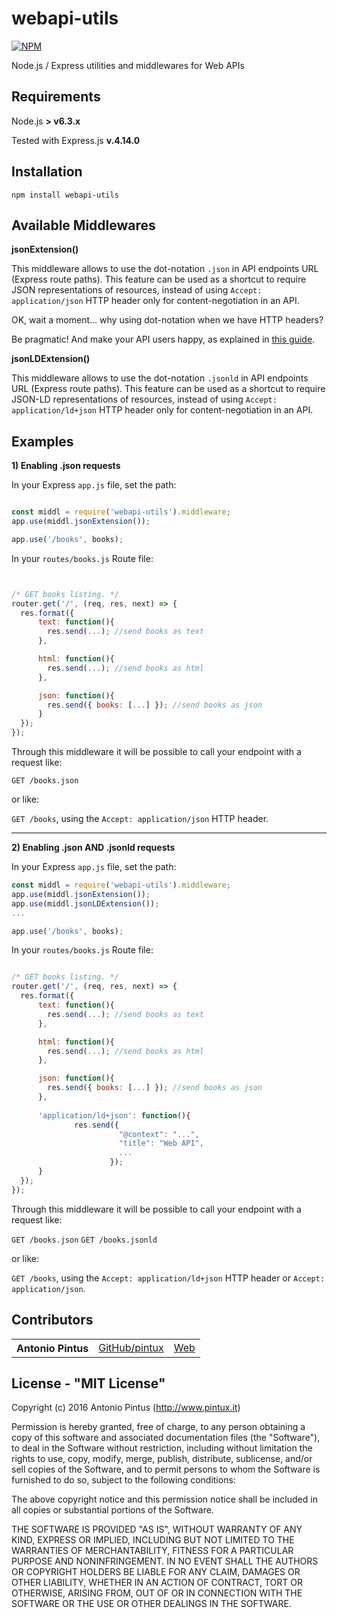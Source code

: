webapi-utils
============

[![NPM](https://nodei.co/npm/webapi-utils.png)](https://nodei.co/npm/webapi-utils/)


Node.js / Express utilities and middlewares for Web APIs 


Requirements
------------
Node.js  **> v6.3.x**

Tested with Express.js **v.4.14.0**

Installation
------------

`npm install webapi-utils`


Available Middlewares
---------------------

**jsonExtension()**

This middleware allows to use the dot-notation `.json` in API endpoints URL (Express route paths).
This feature can be used as a shortcut to require JSON representations of resources, instead of using `Accept: application/json` HTTP header only for content-negotiation in an API.

OK, wait a moment... why using dot-notation when we have HTTP headers?

Be pragmatic! And make your API users happy, as explained in [this guide](https://leanpub.com/thewebapinntux).



**jsonLDExtension()**

This middleware allows to use the dot-notation `.jsonld` in API endpoints URL (Express route paths). 
This feature can be used as a shortcut to require JSON-LD representations of resources, instead of using `Accept: application/ld+json` HTTP header only for content-negotiation in an API.

Examples
-------------

**1) Enabling .json requests**

In your Express `app.js` file, set the path:

```js

const middl = require('webapi-utils').middleware;
app.use(middl.jsonExtension());

app.use('/books', books);
```

In your `routes/books.js` Route file:


```js


/* GET books listing. */
router.get('/', (req, res, next) => {
  res.format({
      text: function(){
        res.send(...); //send books as text
      },

      html: function(){
        res.send(...); //send books as html
      },

      json: function(){
        res.send({ books: [...] }); //send books as json
      }
  });
});

```
Through this middleware it will be possible to call your endpoint with a request like:

`GET /books.json`

or like:

`GET /books`, using the `Accept: application/json` HTTP header.

---


**2) Enabling .json AND .jsonld requests**

In your Express `app.js` file, set the path:

```js
const middl = require('webapi-utils').middleware;
app.use(middl.jsonExtension());
app.use(middl.jsonLDExtension());
...

app.use('/books', books);
```

In your `routes/books.js` Route file:


```js

/* GET books listing. */
router.get('/', (req, res, next) => {
  res.format({
      text: function(){
        res.send(...); //send books as text
      },

      html: function(){
        res.send(...); //send books as html
      },

      json: function(){
        res.send({ books: [...] }); //send books as json
      },
      
      'application/ld+json': function(){
              res.send({
                        "@context": "...",
                        "title": "Web API",
                        ...
                      });
      }
  });
});

```
Through this middleware it will be possible to call your endpoint with a request like:

`GET /books.json`
`GET /books.jsonld`

or like:

`GET /books`, using the `Accept: application/ld+json` HTTP header or `Accept: application/json`.


Contributors
------------

<table><tbody>
<tr><th align="left">Antonio Pintus</th><td><a href="https://github.com/pintux">GitHub/pintux</a></td><td><a href="https://www.pintux.it">Web</a></td></tr>
</tbody></table>


License - "MIT License"
-----------------------
Copyright (c) 2016 Antonio Pintus (http://www.pintux.it)

Permission is hereby granted, free of charge, to any person obtaining a copy of this software and associated documentation files (the "Software"), to deal in the Software without restriction, including without limitation the rights to use, copy, modify, merge, publish, distribute, sublicense, and/or sell copies of the Software, and to permit persons to whom the Software is furnished to do so, subject to the following conditions:

The above copyright notice and this permission notice shall be included in all copies or substantial portions of the Software.

THE SOFTWARE IS PROVIDED "AS IS", WITHOUT WARRANTY OF ANY KIND, EXPRESS OR IMPLIED, INCLUDING BUT NOT LIMITED TO THE WARRANTIES OF MERCHANTABILITY, FITNESS FOR A PARTICULAR PURPOSE AND NONINFRINGEMENT. IN NO EVENT SHALL THE AUTHORS OR COPYRIGHT HOLDERS BE LIABLE FOR ANY CLAIM, DAMAGES OR OTHER LIABILITY, WHETHER IN AN ACTION OF CONTRACT, TORT OR OTHERWISE, ARISING FROM, OUT OF OR IN CONNECTION WITH THE SOFTWARE OR THE USE OR OTHER DEALINGS IN THE SOFTWARE.
